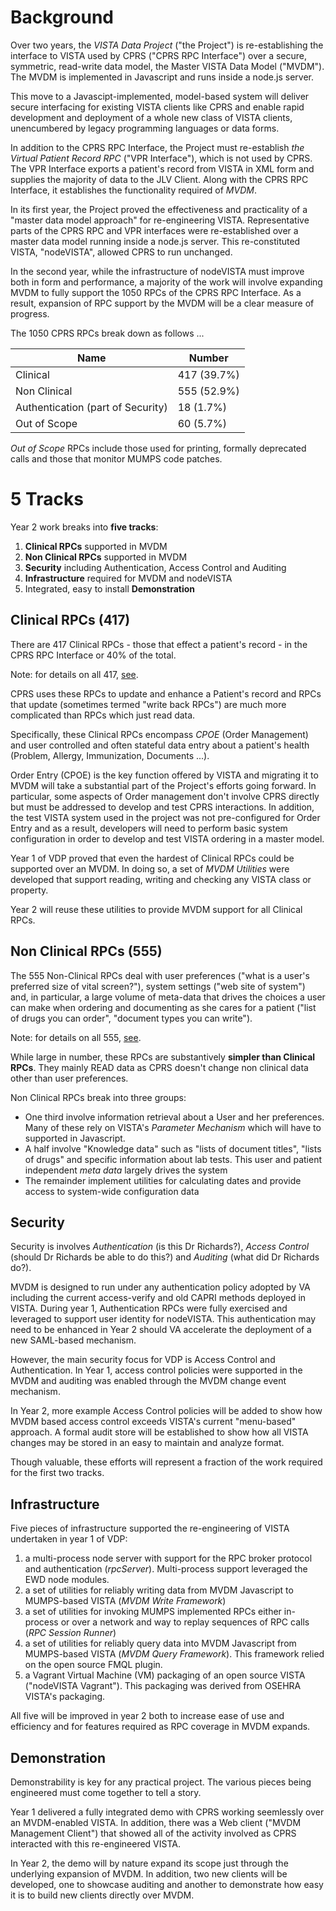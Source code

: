 # Background

Over two years, the _VISTA Data Project_ ("the Project") is re-establishing the interface to VISTA used by CPRS ("CPRS RPC Interface") over a secure, symmetric, read-write data model, the Master VISTA Data Model ("MVDM"). The MVDM is implemented in Javascript and runs inside a node.js server. 

This move to a Javascipt-implemented, model-based system will deliver secure interfacing for existing VISTA clients like CPRS and enable rapid development and deployment of a whole new class of VISTA clients, unencumbered by legacy programming languages or data forms. 
    
In addition to the CPRS RPC Interface, the Project must re-establish _the Virtual Patient Record RPC_ ("VPR Interface"), which is not used by CPRS. The VPR Interface exports a patient's record from VISTA in XML form and supplies the majority of data to the JLV Client. Along with the CPRS RPC Interface, it establishes the functionality required of _MVDM_.

In its first year, the Project proved the effectiveness and practicality of a "master data model approach" for re-engineering VISTA. Representative parts of the CPRS RPC and VPR interfaces were re-established over a master data model running inside a node.js server. This re-constituted VISTA, "nodeVISTA", allowed CPRS to run unchanged.

In the second year, while the infrastructure of nodeVISTA must improve both in form and performance, a majority of the work will involve expanding MVDM to fully support the 1050 RPCs of the CPRS RPC Interface. As a result, expansion of RPC support by the MVDM will be a clear measure of progress.

The 1050 CPRS RPCs break down as follows ...

Name | Number
--- | ---
Clinical | 417 (39.7%)
Non Clinical | 555 (52.9%)
Authentication (part of Security) | 18 (1.7%)
Out of Scope | 60 (5.7%)

_Out of Scope_ RPCs include those used for printing, formally deprecated calls and those that monitor MUMPS code patches.

# 5 Tracks

Year 2 work breaks into __five tracks__:

  1. __Clinical RPCs__ supported in MVDM
  2. __Non Clinical RPCs__ supported in MVDM
  3. __Security__ including Authentication, Access Control and Auditing
  4. __Infrastructure__ required for MVDM and nodeVISTA
  5. Integrated, easy to install __Demonstration__

## Clinical RPCs (417)

There are 417 Clinical RPCs - those that effect a patient's record - in the CPRS RPC Interface or 40% of the total.

Note: for details on all 417, [see](https://github.com/vistadataproject/VDM/blob/master/definitions/RPC/cprsRPCBreakdown.md#clinical-417).

CPRS uses these RPCs to update and enhance a Patient's record and RPCs that update (sometimes termed "write back RPCs") are much more complicated than RPCs which just read data. 
    
Specifically, these Clinical RPCs encompass _CPOE_ (Order Management) and user controlled and often stateful data entry about a patient's health (Problem, Allergy, Immunization, Documents ...). 
    
Order Entry (CPOE) is the key function offered by VISTA and migrating it to MVDM will take a substantial part of the Project's efforts going forward. In particular, some aspects of Order management don't involve CPRS directly but must be addressed to develop and test CPRS interactions. In addition, the test VISTA system used in the project was not pre-configured for Order Entry and as a result, developers will need to perform basic system configuration in order to develop and test VISTA ordering in a master model.

Year 1 of VDP proved that even the hardest of Clinical RPCs could be supported over an MVDM. In doing so, a set of _MVDM Utilities_ were developed that support reading, writing and checking any VISTA class or property. 

Year 2 will reuse these utilities to provide MVDM support for all Clinical RPCs.

## Non Clinical RPCs (555)

The 555 Non-Clinical RPCs deal with user preferences ("what is a user's preferred size of vital screen?"), system settings ("web site of system") and, in particular, a large volume of meta-data that drives the choices a user can make when ordering and documenting as she cares for a patient ("list of drugs you can order", "document types you can write").

Note: for details on all 555, [see](https://github.com/vistadataproject/VDM/blob/master/definitions/RPC/cprsRPCBreakdown.md#non-clinical-555).
    
While large in number, these RPCs are substantively __simpler than Clinical RPCs__. They mainly READ data as CPRS doesn't change non clinical data other than user preferences.

Non Clinical RPCs break into three groups:
  * One third involve information retrieval about a User and her preferences. Many of these rely on VISTA's _Parameter Mechanism_ which will have to supported in Javascript.
  * A half involve "Knowledge data" such as "lists of document titles", "lists of drugs" and specific information about lab tests. This user and patient independent _meta data_ largely drives the system
  * The remainder implement utilities for calculating dates and provide access to system-wide configuration data

## Security

Security is involves _Authentication_ (is this Dr Richards?), _Access Control_ (should Dr Richards be able to do this?) and _Auditing_ (what did Dr Richards do?). 

MVDM is designed to run under any authentication policy adopted by VA including the current access-verify and old CAPRI methods deployed in VISTA. During year 1, Authentication RPCs were fully exercised and leveraged to support user identity for nodeVISTA. This authentication may need to be enhanced in Year 2 should VA accelerate the deployment of a new SAML-based mechanism.

However, the main security focus for VDP is Access Control and Authentication. In Year 1, access control policies were supported in the MVDM and auditing was enabled through the MVDM change event mechanism.

In Year 2, more example Access Control policies will be added to show how MVDM based access control exceeds VISTA's current "menu-based" approach. A formal audit store will be established to show how all VISTA changes may be stored in an easy to maintain and analyze format.

Though valuable, these efforts will represent a fraction of the work required for the first two tracks.

## Infrastructure

Five pieces of infrastructure supported the re-engineering of VISTA undertaken in year 1 of VDP:

  1. a multi-process node server with support for the RPC broker protocol and authentication (_rpcServer_). Multi-process support leveraged the EWD node modules.
  2. a set of utilities for reliably writing data from MVDM Javascript to MUMPS-based VISTA (_MVDM Write Framework_)
  3. a set of utilities for invoking MUMPS implemented RPCs either in-process or over a network and way to replay sequences of RPC calls (_RPC Session Runner_)
  4. a set of utilities for reliably query data into MVDM Javascript from MUMPS-based VISTA (_MVDM Query Framework_). This framework relied on the open source FMQL plugin.
  5. a Vagrant Virtual Machine (VM) packaging of an open source VISTA ("nodeVISTA Vagrant"). This packaging was derived from OSEHRA VISTA's packaging.
  
All five will be improved in year 2 both to increase ease of use and efficiency and for features required as RPC coverage in MVDM expands. 

## Demonstration

Demonstrability is key for any practical project. The various pieces being engineered must come together to tell a story.

Year 1 delivered a fully integrated demo with CPRS working seemlessly over an MVDM-enabled VISTA. In addition, there was a Web client ("MVDM Management Client") that showed all of the activity involved as CPRS interacted with this re-engineered VISTA.

In Year 2, the demo will by nature expand its scope just through the underlying expansion of MVDM. In addition, two new clients will be developed, one to showcase auditing and another to demonstrate how easy it is to build new clients directly over MVDM.
